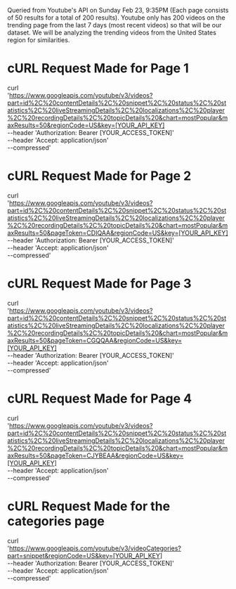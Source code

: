 Queried from Youtube's API on Sunday Feb 23, 9:35PM (Each page consists of 50 results for a total of 200 results). Youtube only has 200 videos on the trending page from the last 7 days (most recent videos) so that will be our dataset. We will be analyzing the trending videos from the United States region for similarities.

# cURL Request Made for Page 1
curl\
'https://www.googleapis.com/youtube/v3/videos?part=id%2C%20contentDetails%2C%20snippet%2C%20status%2C%20statistics%2C%20liveStreamingDetails%2C%20localizations%2C%20player%2C%20recordingDetails%2C%20topicDetails%20&chart=mostPopular&maxResults=50&regionCode=US&key=[YOUR_API_KEY]
\
--header 'Authorization: Bearer [YOUR_ACCESS_TOKEN]'\
--header 'Accept: application/json'\
--compressed'

# cURL Request Made for Page 2
curl \
'https://www.googleapis.com/youtube/v3/videos?part=id%2C%20contentDetails%2C%20snippet%2C%20status%2C%20statistics%2C%20liveStreamingDetails%2C%20localizations%2C%20player%2C%20recordingDetails%2C%20topicDetails%20&chart=mostPopular&maxResults=50&pageToken=CDIQAA&regionCode=US&key=[YOUR_API_KEY]
\
--header 'Authorization: Bearer [YOUR_ACCESS_TOKEN]' \
--header 'Accept: application/json' \
--compressed'

# cURL Request Made for Page 3
curl \
'https://www.googleapis.com/youtube/v3/videos?part=id%2C%20contentDetails%2C%20snippet%2C%20status%2C%20statistics%2C%20liveStreamingDetails%2C%20localizations%2C%20player%2C%20recordingDetails%2C%20topicDetails%20&chart=mostPopular&maxResults=50&pageToken=CGQQAA&regionCode=US&key=[YOUR_API_KEY]
\
--header 'Authorization: Bearer [YOUR_ACCESS_TOKEN]' \
--header 'Accept: application/json' \
--compressed'

# cURL Request Made for Page 4
curl \
'https://www.googleapis.com/youtube/v3/videos?part=id%2C%20contentDetails%2C%20snippet%2C%20status%2C%20statistics%2C%20liveStreamingDetails%2C%20localizations%2C%20player%2C%20recordingDetails%2C%20topicDetails%20&chart=mostPopular&maxResults=50&pageToken=CJYBEAA&regionCode=US&key=[YOUR_API_KEY]
\
--header 'Accept: application/json' \
--compressed'

# cURL Request Made for the categories page
curl \
  'https://www.googleapis.com/youtube/v3/videoCategories?part=snippet&regionCode=US&key=[YOUR_API_KEY] \
  --header 'Authorization: Bearer [YOUR_ACCESS_TOKEN]' \
  --header 'Accept: application/json' \
  --compressed'
